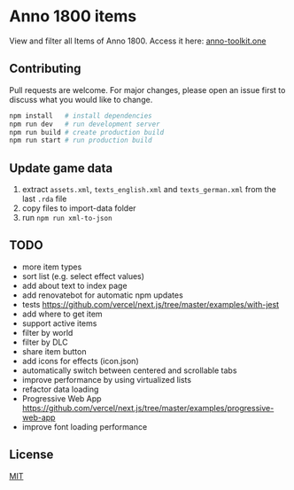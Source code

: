 # Anno 1800 items

View and filter all Items of Anno 1800. Access it here: [anno-toolkit.one](https://anno-toolkit.one/)

## Contributing

Pull requests are welcome. For major changes, please open an issue first to discuss what you would like to change.

```bash
npm install   # install dependencies
npm run dev   # run development server
npm run build # create production build
npm run start # run production build
```

## Update game data

1. extract `assets.xml`, `texts_english.xml` and `texts_german.xml` from the last `.rda` file
2. copy files to import-data folder
3. run `npm run xml-to-json`

## TODO

- more item types
- sort list (e.g. select effect values)
- add about text to index page
- add renovatebot for automatic npm updates
- tests https://github.com/vercel/next.js/tree/master/examples/with-jest
- add where to get item
- support active items
- filter by world
- filter by DLC
- share item button
- add icons for effects (icon.json)
- automatically switch between centered and scrollable tabs
- improve performance by using virtualized lists
- refactor data loading
- Progressive Web App https://github.com/vercel/next.js/tree/master/examples/progressive-web-app
- improve font loading performance

## License

[MIT](https://choosealicense.com/licenses/mit/)
